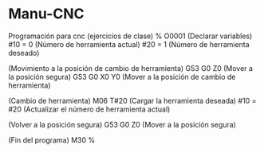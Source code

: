 # Manu-CNC
Programación para cnc (ejercicios de clase)
% O0001 
(Declarar variables)
#10 = 0 (Número de herramienta actual)
#20 = 1 (Número de herramienta deseado)

(Movimiento a la posición de cambio de herramienta)
G53 G0 Z0 (Mover a la posición segura)
G53 G0 X0 Y0 (Mover a la posición de cambio de herramienta)

(Cambio de herramienta)
M06 T#20 (Cargar la herramienta deseada)
#10 = #20 (Actualizar el número de herramienta actual)

(Volver a la posición segura)
G53 G0 Z0 (Mover a la posición segura)

(Fin del programa)
M30
%
